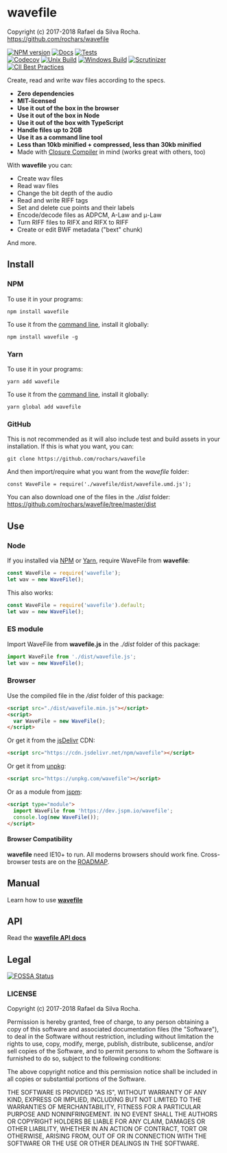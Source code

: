 # wavefile
Copyright (c) 2017-2018 Rafael da Silva Rocha.  
https://github.com/rochars/wavefile

[![NPM version](https://img.shields.io/npm/v/wavefile.svg?style=for-the-badge)](https://www.npmjs.com/package/wavefile) [![Docs](https://img.shields.io/badge/API-docs-blue.svg?style=for-the-badge)](https://rochars.github.io/wavefile/api/) [![Tests](https://img.shields.io/badge/tests-online-blue.svg?style=for-the-badge)](https://rawgit.com/rochars/wavefile/master/test/browser.html)  
[![Codecov](https://img.shields.io/codecov/c/github/rochars/wavefile.svg?style=flat-square)](https://codecov.io/gh/rochars/wavefile) [![Unix Build](https://img.shields.io/travis/rochars/wavefile.svg?style=flat-square)](https://travis-ci.org/rochars/wavefile) [![Windows Build](https://img.shields.io/appveyor/ci/rochars/wavefile.svg?style=flat-square&logo=appveyor)](https://ci.appveyor.com/project/rochars/wavefile) [![Scrutinizer](https://img.shields.io/scrutinizer/g/rochars/wavefile.svg?style=flat-square&logo=scrutinizer)](https://scrutinizer-ci.com/g/rochars/wavefile/) [![CII Best Practices](https://bestpractices.coreinfrastructure.org/projects/1880/badge)](https://bestpractices.coreinfrastructure.org/projects/1880)

Create, read and write wav files according to the specs.

- **Zero dependencies**
- **MIT-licensed**
- **Use it out of the box in the browser**
- **Use it out of the box in Node**
- **Use it out of the box with TypeScript**
- **Handle files up to 2GB**
- **Use it as a command line tool**
- **Less than 10kb minified + compressed, less than 30kb minified**
- Made with [Closure Compiler](https://github.com/google/closure-compiler) in mind (works great with others, too)

With **wavefile** you can:

- Create wav files
- Read wav files
- Change the bit depth of the audio
- Read and write RIFF tags
- Set and delete cue points and their labels
- Encode/decode files as ADPCM, A-Law and μ-Law
- Turn RIFF files to RIFX and RIFX to RIFF
- Create or edit BWF metadata ("bext" chunk)

And more.

## Install

### NPM
To use it in your programs:
```
npm install wavefile
```

To use it from the [command line](#cli-usage), install it globally:
```
npm install wavefile -g
```

### Yarn
To use it in your programs:
```
yarn add wavefile
```

To use it from the [command line](#cli-usage), install it globally:
```
yarn global add wavefile
```

### GitHub
This is not recommended as it will also include test and build assets in your installation. If this is what you want, you can:
```
git clone https://github.com/rochars/wavefile
```

And then import/require what you want from the *wavefile* folder:
```
const WaveFile = require('./wavefile/dist/wavefile.umd.js');
```

You can also download one of the files in the *./dist* folder:  
https://github.com/rochars/wavefile/tree/master/dist

## Use

### Node
If you installed via [NPM](https://www.npmjs.com/) or [Yarn](https://yarnpkg.com), require WaveFile from **wavefile**:
```javascript
const WaveFile = require('wavefile');
let wav = new WaveFile();
```

This also works:
```javascript
const WaveFile = require('wavefile').default;
let wav = new WaveFile();
```

### ES module
Import WaveFile from **wavefile.js** in the *./dist* folder of this package:
```javascript
import WaveFile from './dist/wavefile.js';
let wav = new WaveFile();
```

### Browser
Use the compiled file in the */dist* folder of this package:
```html
<script src="./dist/wavefile.min.js"></script>
<script>
  var WaveFile = new WaveFile();
</script>
```

Or get it from the [jsDelivr](https://cdn.jsdelivr.net/npm/wavefile) CDN:
```html
<script src="https://cdn.jsdelivr.net/npm/wavefile"></script>
```

Or get it from [unpkg](https://unpkg.com/wavefile):
```html
<script src="https://unpkg.com/wavefile"></script>
```

Or as a module from [jspm](https://jspm.io):
```html
<script type="module">
  import WaveFile from 'https://dev.jspm.io/wavefile';
  console.log(new WaveFile());
</script>
```

#### Browser Compatibility
**wavefile** need IE10+ to run. All moderns browsers should work fine. Cross-browser tests are on the [ROADMAP](https://github.com/rochars/wavefile/blob/master/docs/ROADMAP.md).

## Manual
Learn how to use **[wavefile](https://github.com/rochars/wavefile/blob/master/docs/README.md)**

## API
Read the **[wavefile API docs](https://github.com/rochars/wavefile/blob/master/docs/api/index.html)**

## Legal
[![FOSSA Status](https://app.fossa.io/api/projects/git%2Bgithub.com%2Frochars%2Fwavefile.svg?type=large)](https://app.fossa.io/projects/git%2Bgithub.com%2Frochars%2Fwavefile?ref=badge_large)

### LICENSE
Copyright (c) 2017-2018 Rafael da Silva Rocha.

Permission is hereby granted, free of charge, to any person obtaining
a copy of this software and associated documentation files (the
"Software"), to deal in the Software without restriction, including
without limitation the rights to use, copy, modify, merge, publish,
distribute, sublicense, and/or sell copies of the Software, and to
permit persons to whom the Software is furnished to do so, subject to
the following conditions:

The above copyright notice and this permission notice shall be
included in all copies or substantial portions of the Software.

THE SOFTWARE IS PROVIDED "AS IS", WITHOUT WARRANTY OF ANY KIND,
EXPRESS OR IMPLIED, INCLUDING BUT NOT LIMITED TO THE WARRANTIES OF
MERCHANTABILITY, FITNESS FOR A PARTICULAR PURPOSE AND
NONINFRINGEMENT. IN NO EVENT SHALL THE AUTHORS OR COPYRIGHT HOLDERS BE
LIABLE FOR ANY CLAIM, DAMAGES OR OTHER LIABILITY, WHETHER IN AN ACTION
OF CONTRACT, TORT OR OTHERWISE, ARISING FROM, OUT OF OR IN CONNECTION
WITH THE SOFTWARE OR THE USE OR OTHER DEALINGS IN THE SOFTWARE.
